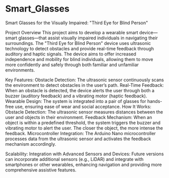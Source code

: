 # Smart_Glasses

Smart Glasses for the Visually Impaired: "Third Eye for Blind Person"

Project Overview
This project aims to develop a wearable smart device—smart glasses—that assist visually impaired individuals in navigating their surroundings. The "Third Eye for Blind Person" device uses ultrasonic technology to detect obstacles and provide real-time feedback through auditory and haptic signals. The device aims to offer increased independence and mobility for blind individuals, allowing them to move more confidently and safely through both familiar and unfamiliar environments.

Key Features:
Obstacle Detection: The ultrasonic sensor continuously scans the environment to detect obstacles in the user’s path.
Real-Time Feedback: When an obstacle is detected, the device alerts the user through both a buzzer (auditory feedback) and a vibrating motor (haptic feedback).
Wearable Design: The system is integrated into a pair of glasses for hands-free use, ensuring ease of wear and social acceptance.
How It Works:
Obstacle Detection: The ultrasonic sensor measures distances between the user and objects in their environment.
Feedback Mechanism: When an object is within a predefined threshold, the system triggers the buzzer and vibrating motor to alert the user. The closer the object, the more intense the feedback.
Microcontroller Integration: The Arduino Nano microcontroller processes data from the ultrasonic sensor and activates the feedback mechanism accordingly.

Scalability:
Integration with Advanced Sensors and Devices: Future versions can incorporate additional sensors (e.g., LiDAR) and integrate with smartphones or other wearables, enhancing navigation and providing more comprehensive assistive features.
